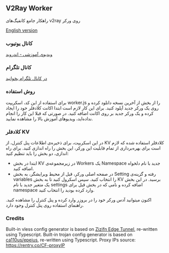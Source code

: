 
## V2Ray Worker
 راهکار جامع کانفیگ‌های v2ray روی ورکر

[English version](https://github.com/newuser-collab/v2ray-worker/blob/main/README.md)

### کانال یوتیوب
[ویدیوی آموزشی - اندروید](https://youtu.be/Jb_6jmrKKyo)

### کانال تلگرام
[در کانال تلگرام بخوانید](https://t.me/vahidgeek/140)

### روش استفاده
برای استفاده از این کد، اسکریپت worker.js را از بخش از آخرین نسخه دانلود کرده و روی یک ورکر جدید آپلود کنید.
برای این کار لازم است ابتدا اکانت کلادفلر خود را ایجاد کرده و یک ورکر جدید بر روی اکانت اضافه کنید. در صورتی که قبلا این کار را انجام نداده‌اید، ویدیوهای آموزش بالا را مشاهده نمایید.

### کلادفلر KV
در این اسکریپت، برای ذخیره‌ی اطلاعات پنل کنترل، از KV کلادفلر استفاده شده که لازم است برای بهره‌برداری از تمام قابلیت این ورکر، این بخش را راه اندازی کنید.
برای راه اندازی، دو بخش را باید تنظیم کنید:
 - ابتدا در بخش KV در زیرمجموعه‌ی Workers یک Namespace جدید با نام دلخواه اضافه کنید.
 - در صفحه اصلی ورکر، قبل از محیط ویرایشگر، به بخش Setting رفته و گزینه‌ی variables را انتخاب کنید. سپس اسکرول کنید تا به بخش KV برسید. در این بخش یک متغیر جدید با نام settings اضافه کرده و نامی که در بخش قبل برای namespace وارد کرده بودید را انتخاب کنید.

اکنون میتوانید آدس ورکر خود را در بروزر وارد کرده و پنل کنترل را مشاهده کنید. راهنمای استفاده روی پنل کنترل وجود دارد.

### Credits
Built-in vless config generator is based on [Zizifn Edge Tunnel](https://github.com/zizifn/edgetunnel), re-written using Typescript.
Built-in trojan config generator is based on [ca110us/epeius](https://github.com/ca110us/epeius/tree/main), re-written using Typescript.
Proxy IPs source: https://rentry.co/CF-proxyIP
